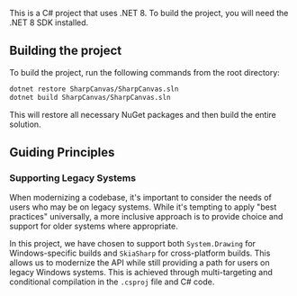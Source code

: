 This is a C# project that uses .NET 8. To build the project, you will need the .NET 8 SDK installed.

## Building the project

To build the project, run the following commands from the root directory:

```bash
dotnet restore SharpCanvas/SharpCanvas.sln
dotnet build SharpCanvas/SharpCanvas.sln
```

This will restore all necessary NuGet packages and then build the entire solution.

## Guiding Principles

### Supporting Legacy Systems

When modernizing a codebase, it's important to consider the needs of users who may be on legacy systems. While it's tempting to apply "best practices" universally, a more inclusive approach is to provide choice and support for older systems where appropriate.

In this project, we have chosen to support both `System.Drawing` for Windows-specific builds and `SkiaSharp` for cross-platform builds. This allows us to modernize the API while still providing a path for users on legacy Windows systems. This is achieved through multi-targeting and conditional compilation in the `.csproj` file and C# code.
